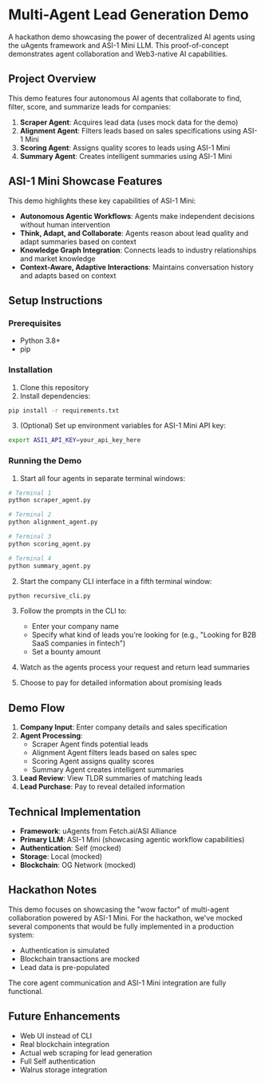 # Multi-Agent Lead Generation Demo

A hackathon demo showcasing the power of decentralized AI agents using the uAgents framework and ASI-1 Mini LLM. This proof-of-concept demonstrates agent collaboration and Web3-native AI capabilities.

## Project Overview

This demo features four autonomous AI agents that collaborate to find, filter, score, and summarize leads for companies:

1. **Scraper Agent**: Acquires lead data (uses mock data for the demo)
2. **Alignment Agent**: Filters leads based on sales specifications using ASI-1 Mini
3. **Scoring Agent**: Assigns quality scores to leads using ASI-1 Mini
4. **Summary Agent**: Creates intelligent summaries using ASI-1 Mini

## ASI-1 Mini Showcase Features

This demo highlights these key capabilities of ASI-1 Mini:

- **Autonomous Agentic Workflows**: Agents make independent decisions without human intervention
- **Think, Adapt, and Collaborate**: Agents reason about lead quality and adapt summaries based on context
- **Knowledge Graph Integration**: Connects leads to industry relationships and market knowledge
- **Context-Aware, Adaptive Interactions**: Maintains conversation history and adapts based on context

## Setup Instructions

### Prerequisites

- Python 3.8+
- pip

### Installation

1. Clone this repository
2. Install dependencies:

```bash
pip install -r requirements.txt
```

3. (Optional) Set up environment variables for ASI-1 Mini API key:

```bash
export ASI1_API_KEY=your_api_key_here
```

### Running the Demo

1. Start all four agents in separate terminal windows:

```bash
# Terminal 1
python scraper_agent.py

# Terminal 2
python alignment_agent.py

# Terminal 3
python scoring_agent.py

# Terminal 4
python summary_agent.py
```

2. Start the company CLI interface in a fifth terminal window:

```bash
python recursive_cli.py
```

3. Follow the prompts in the CLI to:
   - Enter your company name
   - Specify what kind of leads you're looking for (e.g., "Looking for B2B SaaS companies in fintech")
   - Set a bounty amount

4. Watch as the agents process your request and return lead summaries

5. Choose to pay for detailed information about promising leads

## Demo Flow

1. **Company Input**: Enter company details and sales specification
2. **Agent Processing**:
   - Scraper Agent finds potential leads
   - Alignment Agent filters leads based on sales spec
   - Scoring Agent assigns quality scores
   - Summary Agent creates intelligent summaries
3. **Lead Review**: View TLDR summaries of matching leads
4. **Lead Purchase**: Pay to reveal detailed information

## Technical Implementation

- **Framework**: uAgents from Fetch.ai/ASI Alliance
- **Primary LLM**: ASI-1 Mini (showcasing agentic workflow capabilities)
- **Authentication**: Self (mocked)
- **Storage**: Local (mocked)
- **Blockchain**: OG Network (mocked)

## Hackathon Notes

This demo focuses on showcasing the "wow factor" of multi-agent collaboration powered by ASI-1 Mini. For the hackathon, we've mocked several components that would be fully implemented in a production system:

- Authentication is simulated
- Blockchain transactions are mocked
- Lead data is pre-populated

The core agent communication and ASI-1 Mini integration are fully functional.

## Future Enhancements

- Web UI instead of CLI
- Real blockchain integration
- Actual web scraping for lead generation
- Full Self authentication
- Walrus storage integration
